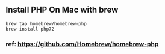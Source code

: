 ## Install PHP On Mac with brew

    brew tap homebrew/homebrew-php
    brew install php72

### ref: <https://github.com/Homebrew/homebrew-php>
